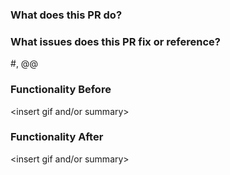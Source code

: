 ### What does this PR do?

### What issues does this PR fix or reference?
#<Insert GitHub Issue>, @<Insert GUS WI>@

### Functionality Before
<insert gif and/or summary>

### Functionality After
<insert gif and/or summary>